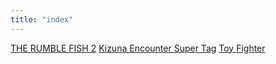 ```yaml
---
title: "index"
---
```


[THE RUMBLE FISH 2](THE_RUMBLE_FISH_2.md)
[Kizuna Encounter Super Tag](KIZUNA_ENCOUNTER_SUPER_TAG.md)
[Toy Fighter](TOY_FIGHTER.md)
